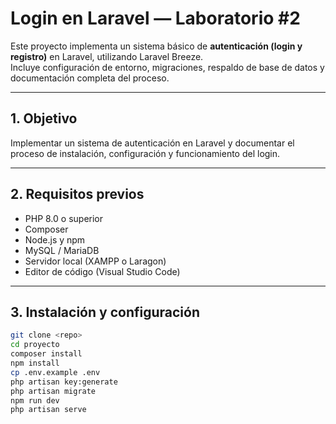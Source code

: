 # Login en Laravel — Laboratorio #2

Este proyecto implementa un sistema básico de **autenticación (login y registro)** en Laravel, utilizando Laravel Breeze.  
Incluye configuración de entorno, migraciones, respaldo de base de datos y documentación completa del proceso.

---

## 1. Objetivo
Implementar un sistema de autenticación en Laravel y documentar el proceso de instalación, configuración y funcionamiento del login.

---

## 2. Requisitos previos
- PHP 8.0 o superior  
- Composer  
- Node.js y npm  
- MySQL / MariaDB  
- Servidor local (XAMPP o Laragon)  
- Editor de código (Visual Studio Code)

---

## 3. Instalación y configuración
```bash
git clone <repo>
cd proyecto
composer install
npm install
cp .env.example .env
php artisan key:generate
php artisan migrate
npm run dev
php artisan serve
